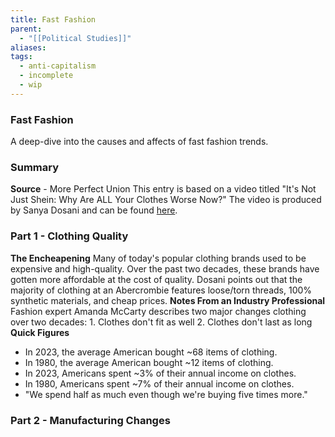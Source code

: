 ```yaml
---
title: Fast Fashion
parent:
  - "[[Political Studies]]"
aliases: 
tags:
  - anti-capitalism
  - incomplete
  - wip
---
```

### Fast Fashion
A deep-dive into the causes and affects of fast fashion trends.
### Summary
**Source** - More Perfect Union
	This entry is based on a video titled "It's Not Just Shein: Why Are ALL Your Clothes Worse Now?" The video is produced by Sanya Dosani and can be found [here](https://www.youtube.com/watch?v=jCwbU41Icfw).

### Part 1 - Clothing Quality
**The Encheapening**
	Many of today's popular clothing brands used to be expensive and high-quality. Over the past two decades, these brands have gotten more affordable at the cost of quality. Dosani points out that the majority of clothing at an Abercrombie features loose/torn threads, 100% synthetic materials, and cheap prices.
**Notes From an Industry Professional**
	Fashion expert Amanda McCarty describes two major changes clothing over two decades:
	1. Clothes don't fit as well
	2. Clothes don't last as long
**Quick Figures**
- In 2023, the average American bought ~68 items of clothing.
- In 1980, the average American bought ~12 items of clothing.
- In 2023, Americans spent ~3% of their annual income on clothes.
- In 1980, Americans spent ~7% of their annual income on clothes.
- "We spend half as much even though we're buying five times more."
### Part 2 - Manufacturing Changes
